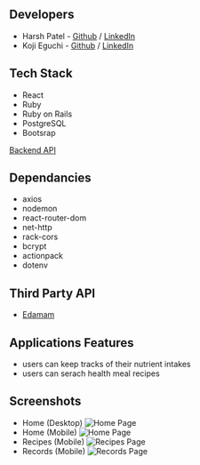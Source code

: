 ## Developers

- Harsh Patel - [Github](https://github.com/hpatel1959) / [LinkedIn]()
- Koji Eguchi - [Github](https://github.com/Kody-Eguchi) / [LinkedIn](https://www.linkedin.com/in/kojieguchi/)

## Tech Stack

- React
- Ruby
- Ruby on Rails
- PostgreSQL
- Bootsrap

[Backend API](https://github.com/Kody-Eguchi/nourishd-api)

## Dependancies

- axios
- nodemon
- react-router-dom
- net-http
- rack-cors
- bcrypt
- actionpack
- dotenv

## Third Party API

- [Edamam](https://www.edamam.com/)

## Applications Features

- users can keep tracks of their nutrient intakes
- users can serach health meal recipes

## Screenshots

- Home (Desktop)
  ![Home Page](https://github.com/hpatel1959/nourishd/blob/main/docs/nourishd-home-desktop.png)
- Home (Mobile)
  ![Home Page](https://github.com/hpatel1959/nourishd/blob/main/docs/nourishd-home-mobile.png)
- Recipes (Mobile)
  ![Recipes Page](https://github.com/hpatel1959/nourishd/blob/main/docs/nourishd-recipes-mobile.png)
- Records (Mobile)
  ![Records Page](https://github.com/hpatel1959/nourishd/blob/main/docs/nourishd-records-mobile.png)
